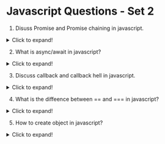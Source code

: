 # Javascript Questions - Set 2

1. Disuss Promise and Promise chaining in javascript.

<details>
  <summary>Click to expand!</summary>

Promises are a way to handle asynchronous operations in JavaScript. They allow you to write code that can be executed asynchronously, without blocking the main thread. Promises are created using the `Promise` constructor, and can be chained together using the `then` method.

Promises have three states: `pending`, `fulfilled`, and `rejected`. When a promise is pending, it means that the asynchronous operation is still in progress. When a promise is fulfilled, it means that the asynchronous operation has completed successfully. When a promise is rejected, it means that the asynchronous operation has failed.

Promises can be chained together using the `then` method. The `then` method takes two arguments: a success callback and an error callback. The success callback is called when the promise is fulfilled, and the error callback is called when the promise is rejected.

Here's an example of using promises to fetch data from an API:

```javascript
fetch("https://api.freeapi.app/v1/jokes/random")
  .then((response) => response.json())
  .then((data) => console.log(data))
  .catch((error) => console.error(error));
```

</details>

2. What is async/await in javascript?

<details>
  <summary>Click to expand!</summary>

Async/await is a syntax feature in JavaScript that allows you to write asynchronous code in a more synchronous way. It uses the `async` and `await` keywords to define asynchronous functions.

Here's an example of using async/await to fetch data from an API:

```javascript
async function fetchData() {
  try {
    const response = await fetch("https://api.freeapi.app/v1/jokes/random");
    const data = await response.json();
    console.log(data);
  } catch (error) {
    console.error(error);
  }
}

fetchData()
  .then(() => console.log("Data fetched"))
  .catch((error) => console.error(error));
```

In this example, the `fetchData` function is defined as an asynchronous function using the `async` keyword. The `await` keyword is used to wait for the `fetch` function to complete before moving on to the next line of code. All code after the `await` keyword, rest of the function is executed in the microtask queue.

</details>

3. Discuss callback and callback hell in javascript.
<details>
<summary>Click to expand!</summary>

Callback functions are functions that are passed as arguments to other functions and are called when a certain event occurs. They are commonly used in JavaScript to handle asynchronous operations, such as making HTTP requests or reading from a file.

example:

```javascript
function readFile(filename, callback) {
  fs.readFile(filename, "utf8", (err, data) => {
    if (err) return callback(err);
    callback(null, data);
  });
}

readFile("file.txt", (err, data) => {
  if (err) throw err;
  console.log(data);
});

setTimeout(() => {
  console.log("Timeout");
}, 1000);
```

Callback hell is a problem in JavaScript where functions are nested inside each other, making the code difficult to read and understand. It can lead to callbacks being called multiple times or not being called at all, which can cause unexpected behavior.

Here's an example of callback hell:

```javascript

fetchRandomJoke(joke) =>{
  console.log(joke);
  translateJoke(joke, translation) =>{
    console.log(translation);
    writeToFile(translation, file) =>{
      console.log('Joke written to file');
      sendEmail(translation, email) =>{
        console.log('Joke sent to email');
      }
    }
  }
}

//better way to do it
const fetchRandomJoke = async (joke) => {
  const joke = await fetchJoke();
  const translation = await translateJoke(joke);
  await writeToFile(translation, file);
  await sendEmail(translation, email);
}
```

In this example, the `fetchRandomJoke` function is called with a callback function that is passed to the `translateJoke` function. The `translateJoke` function is called with a callback function that is passed to the `writeToFile` function. The `writeToFile` function is called with a callback function that is passed to the `sendEmail` function.

The problem with this code is that the callback functions are nested inside each other, making the code difficult to read and understand. It can lead to callbacks being called multiple times or not being called at all, which can cause unexpected behavior. To avoid callback hell, it's recommended to use async/await or promises to handle asynchronous operations.

</details>

4. What is the diffeence between == and === in javascript?

<details>
  <summary>Click to expand!</summary>

`==` compares the values of two operands for equality, while `===` compares the values of two operands for strict equality. In other words, `==` checks if the operands are equal, while `===` checks if the operands are equal and of the same type.

Here's an example of using `==` and `===` in JavaScript:

```javascript
let a = 5;
let b = 5;

console.log(a == b); // Output: true
console.log(a === b); // Output: true

a = "5";
b = "5";

console.log(a == b); // Output: false
console.log(a === b); // Output: false
```

In this example, the `==` operator is used to compare the values of `a` and `b`, and the result is `true`. The `===` operator is used to compare the values of `a` and `b`, and the result is also `true`.

In the second example, the `==` operator is used to compare the values of `a` and `b`, and the result is `false`. The `===` operator is used to compare the values of `a` and `b`, and the result is also `false`.

</details>

5. How to create object in javascript?

<details>
  <summary>Click to expand!</summary>

Objects are a fundamental data type in JavaScript. They can be created using object literals or constructor functions.

Object literals are enclosed in curly braces `{}` and are used to create objects with key-value pairs. Here's an example of an object literal:

```javascript
const person = {
  name: "John",
  age: 30,
  city: "New York",
};
```

Constructor functions are used to create objects with custom properties and methods. Here's an example of a constructor function:

```javascript
function Person(name, age, city) {
  this.name = name;
  this.age = age;
  this.city = city;
}

const person = new Person("John", 30, "New York");
```

In this example, the `Person` function is used as a constructor function to create a new object with the specified properties.

Although there are other ways to create objects such as using the `Object.create()` method, object literals and constructor functions are the most common ways to create objects in JavaScript.

</details>
